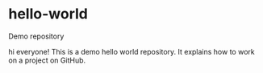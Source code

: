 # hello-world
Demo repository

hi everyone!
This is a demo hello world repository.
It explains how to work on a project on GitHub.
